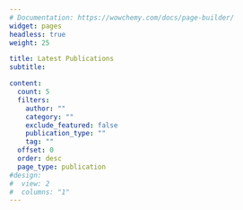 ```yaml
---
# Documentation: https://wowchemy.com/docs/page-builder/
widget: pages
headless: true
weight: 25

title: Latest Publications
subtitle:

content:
  count: 5
  filters:
    author: ""
    category: ""
    exclude_featured: false
    publication_type: ""
    tag: ""
  offset: 0
  order: desc
  page_type: publication
#design:
#  view: 2
#  columns: "1"
---
```

